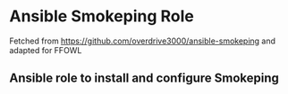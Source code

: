 # Ansible Smokeping Role

Fetched from https://github.com/overdrive3000/ansible-smokeping and adapted for FFOWL

## Ansible role to install and configure Smokeping
